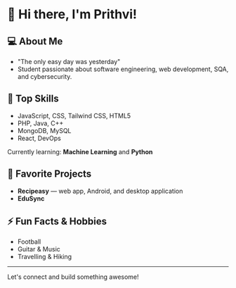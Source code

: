 # 👋 Hi there, I'm Prithvi!

## 💻 About Me
- "The only easy day was yesterday"
- Student passionate about software engineering, web development, SQA, and cybersecurity.

## 🚀 Top Skills
- JavaScript, CSS, Tailwind CSS, HTML5
- PHP, Java, C++
- MongoDB, MySQL
- React, DevOps

Currently learning: **Machine Learning** and **Python**

## 🌟 Favorite Projects
- **Recipeasy** — web app, Android, and desktop application
- **EduSync**

## ⚡ Fun Facts & Hobbies
- Football
- Guitar & Music
- Travelling & Hiking

---

Let's connect and build something awesome!
